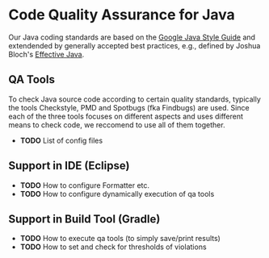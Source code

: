 # Code Quality Assurance for Java

Our Java coding standards are based on the [Google Java Style Guide](https://google.github.io/styleguide/javaguide.html) and
extendended by generally accepted best practices, e.g., defined by Joshua Bloch's 
[Effective Java](https://www.safaribooksonline.com/library/view/effective-java-3rd/9780134686097).

## QA Tools

To check Java source code according to certain quality standards, typically the tools Checkstyle, PMD and Spotbugs
(fka Findbugs) are used. Since each of the three tools focuses on different aspects and uses different means to check
code, we reccomend to use all of them together.

* **TODO** List of config files

## Support in IDE (Eclipse)

* **TODO** How to configure Formatter etc. 
* **TODO** How to configure dynamically execution of qa tools

## Support in Build Tool (Gradle)

* **TODO** How to execute qa tools (to simply save/print results)
* **TODO** How to set and check for thresholds of violations
